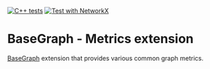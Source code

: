 [![C++ tests](https://github.com/BaseGraph/BaseGraphMetrics/actions/workflows/cpp_unit_tests.yml/badge.svg)](https://github.com/BaseGraph/BaseGraphMetrics/actions/workflows/cpp_unit_tests.yml)
[![Test with NetworkX](https://github.com/BaseGraph/BaseGraphMetrics/actions/workflows/compare_networkx.yml/badge.svg)](https://github.com/BaseGraph/BaseGraphMetrics/actions/workflows/compare_networkx.yml)

# BaseGraph - Metrics extension
[BaseGraph] extension that provides various common graph metrics.

[BaseGraph]: https://github.com/BaseGraph/BaseGraph

